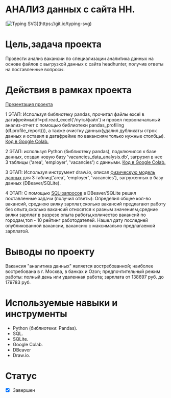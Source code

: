 # **АНАЛИЗ данных с сайта НН.**
[![Typing SVG](https://readme-typing-svg.herokuapp.com?font=Fira+Code&pause=1000&color=4EF752&width=435&lines=%D0%90%D0%9D%D0%90%D0%9B%D0%98%D0%97+;%D0%B4%D0%B0%D0%BD%D0%BD%D1%8B%D1%85+;%D1%81+%D1%81%D0%B0%D0%B9%D1%82%D0%B0+%D0%9D%D0%9D.)](https://git.io/typing-svg)
# Цель,задача проекта
Провести анализ вакансии по специализации аналитика данных на основе файлов с выгрузкой данных с сайта headhunter, получив ответы на поставленные вопросы.

# Действия в рамках проекта
[Презентация проекта](https://github.com/brrndalex/Data-Engineer-Projects/blob/main/%D0%90%D0%9D%D0%90%D0%9B%D0%98%D0%97%20%D0%B4%D0%B0%D0%BD%D0%BD%D1%8B%D1%85%20%D1%81%20%D1%81%D0%B0%D0%B9%D1%82%D0%B0%20%D0%9D%D0%9D/%D0%A4%D0%B8%D0%BB%D0%BE%D0%BD%D0%B5%D0%BD%D0%BA%D0%BE%20%D0%90%D0%BB%D0%B5%D0%BA%D1%81%D0%B0%D0%BD%D0%B4%D1%80%20-%20SQL_%20%D0%9F%D1%80%D0%B5%D0%B7%D0%B5%D0%BD%D1%82%D0%B0%D1%86%D0%B8%D1%8F%20%D0%BF%D0%BE%20%D0%BC%D0%BE%D0%B4%D1%83%D0%BB%D1%8C%D0%BD%D0%BE%D0%BC%D1%83%20%D0%BF%D1%80%D0%BE%D0%B5%D0%BA%D1%82%D1%83..pdf)  

1 ЭТАП: Используя библиотеку pandas, прочитал файлы excel в датафреймы(df=pd.read_excel('/путь/файл') и провел первоначальный анализ-отчет с помощью библиотеки pandas_profiling (df.profile_report()), а также очистку данных(удалил дубликаты строк данных и оставил в датафрейме по вакансиям только нужные столбцы). [Код в Google Colab.](https://github.com/brrndalex/Data-Engineer-Projects/blob/main/%D0%90%D0%9D%D0%90%D0%9B%D0%98%D0%97%20%D0%B4%D0%B0%D0%BD%D0%BD%D1%8B%D1%85%20%D1%81%20%D1%81%D0%B0%D0%B9%D1%82%D0%B0%20%D0%9D%D0%9D/FILONENKO_PROJECT__SQL-1.ipynb)


2 ЭТАП: используя Python (библиотеку pandas), подключился к базе данных, создал новую базу 'vacancies_data_analysis.db', загрузил в нее 3 таблицы ('area', 'employer', 'vacancies') с данными. [Код в Google Colab.](https://github.com/brrndalex/Data-Engineer-Projects/blob/main/%D0%90%D0%9D%D0%90%D0%9B%D0%98%D0%97%20%D0%B4%D0%B0%D0%BD%D0%BD%D1%8B%D1%85%20%D1%81%20%D1%81%D0%B0%D0%B9%D1%82%D0%B0%20%D0%9D%D0%9D/FILONENKO_PROJECT__SQL-1.ipynb)

3 ЭТАП: Используя инструмент draw.io, описал [физическую модель данных](https://github.com/brrndalex/Data-Engineer-Projects/blob/main/%D0%90%D0%9D%D0%90%D0%9B%D0%98%D0%97%20%D0%B4%D0%B0%D0%BD%D0%BD%D1%8B%D1%85%20%D1%81%20%D1%81%D0%B0%D0%B9%D1%82%D0%B0%20%D0%9D%D0%9D/%D0%A4%D0%B8%D0%B7%D0%B8%D1%87%D0%B5%D1%81%D0%BA%D0%B0%D1%8F%20%D0%BC%D0%BE%D0%B4%D0%B5%D0%BB%D1%8C%20%D0%BF%D0%BE%20%D0%BF%D1%80%D0%BE%D0%B5%D0%BA%D1%82%D1%83%20SQL-2.png) для 3 таблиц('area', 'employer', 'vacancies'), загруженных в базу данных (DBeaver/SQLite).

4 ЭТАП: С помощью [SQL-запросов](https://github.com/brrndalex/Data-Engineer-Projects/blob/main/%D0%90%D0%9D%D0%90%D0%9B%D0%98%D0%97%20%D0%B4%D0%B0%D0%BD%D0%BD%D1%8B%D1%85%20%D1%81%20%D1%81%D0%B0%D0%B9%D1%82%D0%B0%20%D0%9D%D0%9D/SQL-%D0%B7%D0%B0%D0%BF%D1%80%D0%BE%D1%81%D1%8B.sql) в DBeaver/SQLite решил поставленные задачи (получил ответы): Определил общее кол-во вакансий, среднюю вилку зарплат,сколько вакансий предлагают работу без опыта,сколько вакансий относятся к разным значениям,средние вилки зарплат в разрезе опыта работы,количество вакансий по городам,топ - 10 рейтинг работодателей. Нашел дату последней опубликованной вакансии, вакансию с максимально предлагаемой зарплатой.

# Выводы по проекту
 Вакансия "аналитика данных" является востребованной; наиболее востребована в г. Москва, в банках и Ozon; предпочтительный режим работы: полный день или удаленная работа; зарплата от 138697 руб. до 179783 руб.
 
 # Используемые навыки и инструменты
 * Python (библиотеки: Pandas).
 * SQL.
 * SQLite.
 * Google Colab.
 * DBeaver
 * Draw.io.

# Статус
- [x] Завершен
